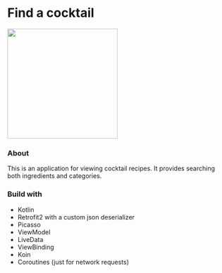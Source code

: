 # Find a cocktail
<img src="https://github.com/jkar-dev/FindACocktail/blob/master/screenshots/preview.gif" width = "250"/>

### About
This is an application for viewing cocktail recipes. It provides searching both ingredients and categories.
### Build with
* Kotlin
* Retrofit2 with a custom json deserializer
* Picasso
* ViewModel
* LiveData
* ViewBinding
* Koin
* Coroutines (just for network requests)
